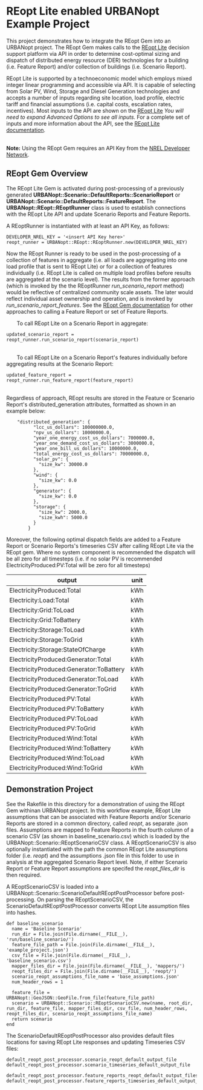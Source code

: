 # REopt Lite enabled URBANopt Example Project

This project demonstrates how to integrate the REopt Gem into an URBANopt project. The REopt Gem makes calls to the <a target="\_blank" href="https://reopt.nrel.gov/tool">REopt Lite</a> decision support platform via API in order to determine cost-optimal sizing and dispatch of distributed energy resource (DER) technologies for a building (i.e. Feature Report) and/or collection of buildings (i.e. Scenario Report). 

REopt Lite is supported by a technoeconomic model which employs mixed integer linear programming and accessible via API. It is capable of selecting from Solar PV, Wind, Storage and Diesel Generation technologies and accepts a number of inputs regarding site location, load profile, electric tariff and financial assumptions (i.e. capital costs, escalation rates, incentives). Most inputs to the API are shown on the <a target="\_blank" href="https://reopt.nrel.gov/tool">REopt Lite</a> _You will need to expand *Advanced Options* to see all inputs._ For a complete set of inputs and more information about the API, see the <a target="\_blank" href="https://developer.nrel.gov/docs/energy-optimization/reopt-v1/">REopt Lite documentation</a>. 

<br/>**Note:** Using the REopt Gem requires an API Key from the <a target="\_blank" href="https://developer.nrel.gov/signup/">NREL Developer Network</a>.

## REopt Gem Overview
The REopt Lite Gem is activated during post-processing of a previously generated **URBANopt::Scenario::DefaultReports::ScenarioReport** or **URBANopt::Scenario::DefaultReports::FeatureReport**. The **URBANopt::REopt::REoptRunner** class is used to establish connections with the REopt Lite API and update Scenario Reports and Feature Reports. 

A REoptRunner is instantiated with at least an API Key, as follows:

```
DEVELOPER_NREL_KEY = '<insert API Key here>'
reopt_runner = URBANopt::REopt::REoptRunner.new(DEVELOPER_NREL_KEY)
```

Now the REopt Runner is ready to be used in the post-processing of a collection of features in aggregate (i.e. all loads are aggregating into one load profile that is sent to REopt Lite) or for a collection of features individually (i.e. REopt Lite is called on multiple load profiles before results are aggregated at the scenario level). The results from the former approach (which is invoked by the the REoptRunner _run_scenario_report_ method) would be reflective of centralized community scale assets. The later would reflect individual asset ownership and operation, and is invoked by _run_scenario_report_features_. See the <a target="\_blank" href="https://github.com/urbanopt/urbanopt-reopt-gem/">REopt Gem documentation</a> for other approaches to calling a Feature Report or set of Feature Reports.

&nbsp;&nbsp;&nbsp;&nbsp;&nbsp;&nbsp; To call REopt Lite on a Scenario Report in aggregate:<br/> 
```
updated_scenario_report = reopt_runner.run_scenario_report(scenario_report)
```
<br/>
&nbsp;&nbsp;&nbsp;&nbsp;&nbsp;&nbsp; To call REopt Lite on a Scenario Report's features individually before aggregating results at the Scenario Report:<br/> 

```
updated_feature_report = reopt_runner.run_feature_report(feature_report)
```
<br/>
Regardless of approach, REopt results are stored in the Feature or Scenario Report's distributed_generation attributes, formatted as shown in an example below:

```
	"distributed_generation": {
	      "lcc_us_dollars": 100000000.0,
	      "npv_us_dollars": 10000000.0,
	      "year_one_energy_cost_us_dollars": 7000000.0,
	      "year_one_demand_cost_us_dollars": 3000000.0,
	      "year_one_bill_us_dollars": 10000000.0,
	      "total_energy_cost_us_dollars": 70000000.0,
	      "solar_pv": {
	        "size_kw": 30000.0
	      },
	      "wind": {
	        "size_kw": 0.0
	      },
	      "generator": {
	        "size_kw": 0.0
	      },
	      "storage": {
	        "size_kw": 2000.0,
	        "size_kwh": 5000.0
	      }
	    }
```

Moreover, the following optimal dispatch fields are added to a Feature Report or Scenario Reports's timeseries CSV after calling REopt Lite via the REopt gem. Where no system component is recommended the dispatch will be all zero for all timesteps (i.e. if no solar PV is recommended ElectricityProduced:PV:Total will be zero for all timesteps)

|            output                        |  unit   |
| -----------------------------------------| ------- |
| ElectricityProduced:Total                | kWh     |
| Electricity:Load:Total                   | kWh     |
| Electricity:Grid:ToLoad                  | kWh     |
| Electricity:Grid:ToBattery               | kWh     |
| Electricity:Storage:ToLoad               | kWh     |
| Electricity:Storage:ToGrid               | kWh     |
| Electricity:Storage:StateOfCharge        | kWh     |
| ElectricityProduced:Generator:Total      | kWh     |
| ElectricityProduced:Generator:ToBattery  | kWh     |
| ElectricityProduced:Generator:ToLoad     | kWh     |
| ElectricityProduced:Generator:ToGrid     | kWh     |
| ElectricityProduced:PV:Total             | kWh     |
| ElectricityProduced:PV:ToBattery         | kWh     |
| ElectricityProduced:PV:ToLoad            | kWh     |
| ElectricityProduced:PV:ToGrid            | kWh     |
| ElectricityProduced:Wind:Total           | kWh     |
| ElectricityProduced:Wind:ToBattery       | kWh     |
| ElectricityProduced:Wind:ToLoad          | kWh     |
| ElectricityProduced:Wind:ToGrid          | kWh     |
    

## Demonstration Project

See the Rakefile in this directory for a demonstration of using the REopt Gem withinan URBANopt project. In this workflow example, REopt Lite assumptions that can be associated with Feature Reports and/or Scenario Reports are stored in a common directory, called _reopt_, as separate .json files. Assumptions are mapped to Feature Reports in the fourth column of a scenario CSV (as shown in baseline_scenario.csv) which is loaded by the URBANopt::Scenario::REoptScenarioCSV class. A REoptScenarioCSV is also optionally instantiated with the path the common REopt Lite assumptions folder (i.e. _reopt_) and the assumptions .json file in this folder to use in analysis at the aggregated Scenario Report level. Note, if either Scenario Report or Feature Report assumptions are specifed the _reopt_files_dir_ is then required.

A REoptScenarioCSV is loaded into a URBANopt::Scenario::ScenarioDefaultREoptPostProcessor before post-processing. On parsing the REoptScenarioCSV, the ScenarioDefaultREoptPostProcessor converts REopt Lite assumption files into hashes.

```
def baseline_scenario
  name = 'Baseline Scenario'
  run_dir = File.join(File.dirname(__FILE__), 'run/baseline_scenario/')
  feature_file_path = File.join(File.dirname(__FILE__), 'example_project.json')
  csv_file = File.join(File.dirname(__FILE__), 'baseline_scenario.csv')
  mapper_files_dir = File.join(File.dirname(__FILE__), 'mappers/')
  reopt_files_dir = File.join(File.dirname(__FILE__), 'reopt/')
  scenario_reopt_assumptions_file_name = 'base_assumptions.json'
  num_header_rows = 1

  feature_file = URBANopt::GeoJSON::GeoFile.from_file(feature_file_path)
  scenario = URBANopt::Scenario::REoptScenarioCSV.new(name, root_dir, run_dir, feature_file, mapper_files_dir, csv_file, num_header_rows, reopt_files_dir, scenario_reopt_assumptions_file_name)
  return scenario
end
```

The ScenarioDefaultREoptPostProcessor also provides default files locations for saving REopt Lite responses and updating Timeseries CSV files:
```
default_reopt_post_processor.scenario_reopt_default_output_file
default_reopt_post_processor.scenario_timeseries_default_output_file

default_reopt_post_processor.feature_reports_reopt_default_output_files
default_reopt_post_processor.feature_reports_timeseries_default_output_files
```
